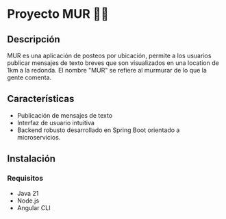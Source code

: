 # Proyecto MUR 💬📍

## Descripción

MUR es una aplicación de posteos por ubicación, permite a los usuarios publicar mensajes de texto breves que son visualizados en una location de 1km a la redonda. El nombre "MUR" se refiere al murmurar de lo que la gente comenta.

## Características

- Publicación de mensajes de texto
- Interfaz de usuario intuitiva
- Backend robusto desarrollado en Spring Boot orientado a microservicios.

## Instalación

### Requisitos

- Java 21
- Node.js
- Angular CLI


